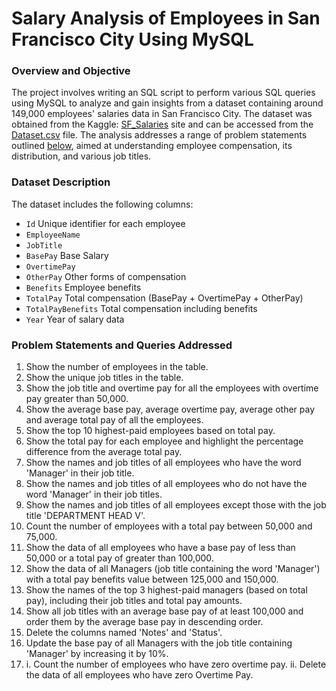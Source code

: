 # Salary Analysis of Employees in San Francisco City Using MySQL

### Overview and Objective
The project involves writing an SQL script to perform various SQL queries using MySQL to analyze and gain insights from a dataset containing around 149,000 employees' salaries data in San Francisco City. The dataset was obtained from the Kaggle: [SF_Salaries](https://www.kaggle.com/datasets/kaggle/sf-salaries) site and can be accessed from the [Dataset.csv](dataset.csv) file.
The analysis addresses a range of problem statements outlined [below](#Problem-Statements-and-Queries-Addressed), aimed at understanding employee compensation, its distribution, and various job titles.


### Dataset Description
The dataset includes the following columns:
- `Id` Unique identifier for each employee
- `EmployeeName`
- `JobTitle`
- `BasePay` Base Salary
- `OvertimePay`
- `OtherPay` Other forms of compensation
- `Benefits` Employee benefits
- `TotalPay` Total compensation (BasePay + OvertimePay + OtherPay)
- `TotalPayBenefits` Total compensation including benefits
- `Year` Year of salary data


### Problem Statements and Queries Addressed
1.	Show the number of employees in the table.
2.	Show the unique job titles in the table.
3.	Show the job title and overtime pay for all the employees with overtime pay greater than 50,000.
4.	Show the average base pay, average overtime pay, average other pay and average total pay of all the employees.
5.	Show the top 10 highest-paid employees based on total pay.
6.	Show the total pay for each employee and highlight the percentage difference from the average total pay.
7.	Show the names and job titles of all employees who have the word 'Manager' in their job title.
8.	Show the names and job titles of all employees who do not have the word 'Manager' in their job titles.
9.	Show the names and job titles of all employees except those with the job title 'DEPARTMENT HEAD V'.
10.	Count the number of employees with a total pay between 50,000 and 75,000.
11.	Show the data of all employees who have a base pay of less than 50,000 or a total pay of greater than 100,000.
12.	Show the data of all Managers (job title containing the word 'Manager') with a total pay benefits value between 125,000 and 150,000.
13.	Show the names of the top 3 highest-paid managers (based on total pay), including their job titles and total pay amounts.
14.	Show all job titles with an average base pay of at least 100,000 and order them by the average base pay in descending order.
15.	Delete the columns named 'Notes' and 'Status'.
16.	Update the base pay of all Managers with the job title containing 'Manager' by increasing it by 10%.
17.	i.  Count the number of employees who have zero overtime pay.
    ii. Delete the data of all employees who have zero Overtime Pay.
